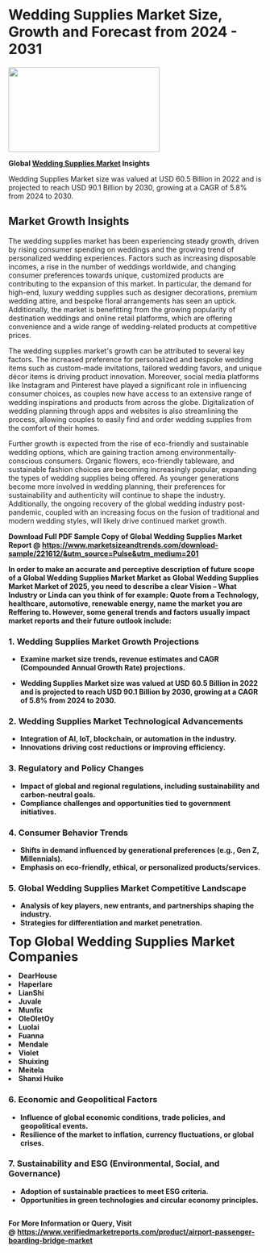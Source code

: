 <H1>Wedding Supplies Market Size, Growth and Forecast from 2024 - 2031</H1><img class="aligncenter size-medium wp-image-584254" src="https://thirdeyenews.in/wp-content/uploads/2024/09/Global-Market-Research-300x168.jpeg" alt="" width="300" height="168" /><p><strong>Global&nbsp;<a href="https://www.marketsizeandtrends.com/download-sample/221612/&amp;utm_source=Pulse&amp;utm_medium=201">Wedding Supplies Market</a> Insights</strong></p><p>Wedding Supplies Market size was valued at USD 60.5 Billion in 2022 and is projected to reach USD 90.1 Billion by 2030, growing at a CAGR of 5.8% from 2024 to 2030.</p><p><h2>Market Growth Insights</h2> <p>The wedding supplies market has been experiencing steady growth, driven by rising consumer spending on weddings and the growing trend of personalized wedding experiences. Factors such as increasing disposable incomes, a rise in the number of weddings worldwide, and changing consumer preferences towards unique, customized products are contributing to the expansion of this market. In particular, the demand for high-end, luxury wedding supplies such as designer decorations, premium wedding attire, and bespoke floral arrangements has seen an uptick. Additionally, the market is benefitting from the growing popularity of destination weddings and online retail platforms, which are offering convenience and a wide range of wedding-related products at competitive prices.</p> <p><strong></strong></p> <p>The wedding supplies market's growth can be attributed to several key factors. The increased preference for personalized and bespoke wedding items such as custom-made invitations, tailored wedding favors, and unique décor items is driving product innovation. Moreover, social media platforms like Instagram and Pinterest have played a significant role in influencing consumer choices, as couples now have access to an extensive range of wedding inspirations and products from across the globe. Digitalization of wedding planning through apps and websites is also streamlining the process, allowing couples to easily find and order wedding supplies from the comfort of their homes.</p> <p>Further growth is expected from the rise of eco-friendly and sustainable wedding options, which are gaining traction among environmentally-conscious consumers. Organic flowers, eco-friendly tableware, and sustainable fashion choices are becoming increasingly popular, expanding the types of wedding supplies being offered. As younger generations become more involved in wedding planning, their preferences for sustainability and authenticity will continue to shape the industry. Additionally, the ongoing recovery of the global wedding industry post-pandemic, coupled with an increasing focus on the fusion of traditional and modern wedding styles, will likely drive continued market growth.</p> <p><strong></p><p><span class=""><strong>Download Full PDF Sample Copy of Global Wedding Supplies Market Report</strong> @ <a href="https://www.marketsizeandtrends.com/download-sample/221612/&amp;utm_source=Pulse&amp;utm_medium=201" target="_blank">https://www.marketsizeandtrends.com/download-sample/221612/&amp;utm_source=Pulse&amp;utm_medium=201</a></span></p><p>In order to make an accurate and perceptive description of future scope of a Global&nbsp;Wedding Supplies Market Market as Global&nbsp;Wedding Supplies Market Market of 2025, you need to describe a clear Vision &ndash; What Industry or Linda can you think of for example: Quote from a Technology, healthcare, automotive, renewable energy, name the market you are Reffering to. However, some general trends and factors usually impact market reports and their future outlook include:</p><h3>1.&nbsp;<strong>Wedding Supplies Market Growth Projections</strong></h3><ul><li>Examine market size trends, revenue estimates and CAGR (Compounded Annual Growth Rate) projections.</li><li><p>Wedding Supplies Market size was valued at USD 60.5 Billion in 2022 and is projected to reach USD 90.1 Billion by 2030, growing at a CAGR of 5.8% from 2024 to 2030.</p></li></ul><h3>2.&nbsp;<strong>Wedding Supplies Market Technological Advancements</strong></h3><ul><li>Integration of AI, IoT, blockchain, or automation in the industry.</li><li>Innovations driving cost reductions or improving efficiency.</li></ul><h3>3.&nbsp;<strong>Regulatory and Policy Changes</strong></h3><ul><li>Impact of global and regional regulations, including sustainability and carbon-neutral goals.</li><li>Compliance challenges and opportunities tied to government initiatives.</li></ul><h3>4.&nbsp;<strong>Consumer Behavior Trends</strong></h3><ul><li>Shifts in demand influenced by generational preferences (e.g., Gen Z, Millennials).</li><li>Emphasis on eco-friendly, ethical, or personalized products/services.</li></ul><h3>5.&nbsp;<strong>Global Wedding Supplies Market Competitive Landscape</strong></h3><ul><li>Analysis of key players, new entrants, and partnerships shaping the industry.</li><li>Strategies for differentiation and market penetration.</li></ul><p data-pm-slice="1 1 []"><span style="color: inherit; font-family: inherit; font-size: 25px;">Top Global Wedding Supplies Market Companies</span></p><div class="" data-test-id=""><p><li>DearHouse</li><li> Haperlare</li><li> LianShi</li><li> Juvale</li><li> Munfix</li><li> OleOletOy</li><li> Luolai</li><li> Fuanna</li><li> Mendale</li><li> Violet</li><li> Shuixing</li><li> Meitela</li><li> Shanxi Huike</li></p></div><h3>6.&nbsp;<strong>Economic and Geopolitical Factors</strong></h3><ul><li>Influence of global economic conditions, trade policies, and geopolitical events.</li><li>Resilience of the market to inflation, currency fluctuations, or global crises.</li></ul><h3>7.&nbsp;<strong>Sustainability and ESG (Environmental, Social, and Governance)</strong></h3><ul><li>Adoption of sustainable practices to meet ESG criteria.</li><li>Opportunities in green technologies and circular economy principles.</li></ul><h2><strong style="font-size: 14px;">For More Information or Query, Visit @&nbsp;</strong><a style="background-color: #ffffff; font-size: 14px;" href="https://www.marketsizeandtrends.com/report/wedding-supplies-market/" target="_blank">https://www.verifiedmarketreports.com/product/airport-passenger-boarding-bridge-market</a></h2>
